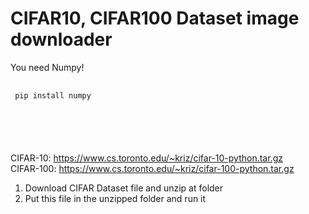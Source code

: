 # CIFAR10, CIFAR100 Dataset image downloader  
   
 You need Numpy!  
 <pre>
 <code>
 pip install numpy
 </pre>
 </code>
  
CIFAR-10: https://www.cs.toronto.edu/~kriz/cifar-10-python.tar.gz  
CIFAR-100: https://www.cs.toronto.edu/~kriz/cifar-100-python.tar.gz  
  
1. Download CIFAR Dataset file and unzip at folder  
2. Put this file in the unzipped folder and run it  
